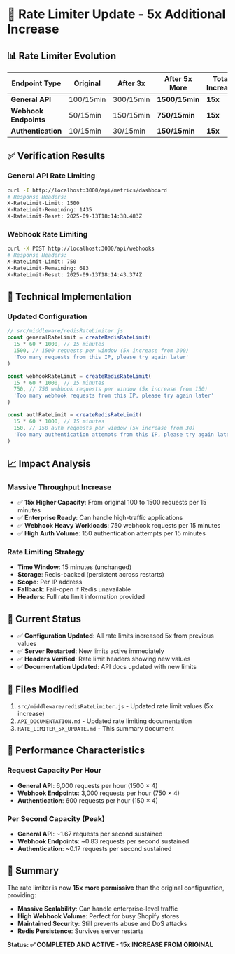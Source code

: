 # 🚀 Rate Limiter Update - 5x Additional Increase

## 📊 **Rate Limiter Evolution**

| Endpoint Type | Original | After 3x | **After 5x More** | Total Increase |
|---------------|----------|----------|-------------------|----------------|
| **General API** | 100/15min | 300/15min | **1500/15min** | **15x** |
| **Webhook Endpoints** | 50/15min | 150/15min | **750/15min** | **15x** |
| **Authentication** | 10/15min | 30/15min | **150/15min** | **15x** |

## ✅ **Verification Results**

### **General API Rate Limiting**
```bash
curl -I http://localhost:3000/api/metrics/dashboard
# Response Headers:
X-RateLimit-Limit: 1500
X-RateLimit-Remaining: 1435
X-RateLimit-Reset: 2025-09-13T18:14:38.483Z
```

### **Webhook Rate Limiting**
```bash
curl -X POST http://localhost:3000/api/webhooks
# Response Headers:
X-RateLimit-Limit: 750
X-RateLimit-Remaining: 683
X-RateLimit-Reset: 2025-09-13T18:14:43.374Z
```

## 🔧 **Technical Implementation**

### **Updated Configuration**
```javascript
// src/middleware/redisRateLimiter.js
const generalRateLimit = createRedisRateLimit(
  15 * 60 * 1000, // 15 minutes
  1500, // 1500 requests per window (5x increase from 300)
  'Too many requests from this IP, please try again later'
)

const webhookRateLimit = createRedisRateLimit(
  15 * 60 * 1000, // 15 minutes
  750, // 750 webhook requests per window (5x increase from 150)
  'Too many webhook requests from this IP, please try again later'
)

const authRateLimit = createRedisRateLimit(
  15 * 60 * 1000, // 15 minutes
  150, // 150 auth requests per window (5x increase from 30)
  'Too many authentication attempts from this IP, please try again later'
)
```

## 📈 **Impact Analysis**

### **Massive Throughput Increase**
- ✅ **15x Higher Capacity**: From original 100 to 1500 requests per 15 minutes
- ✅ **Enterprise Ready**: Can handle high-traffic applications
- ✅ **Webhook Heavy Workloads**: 750 webhook requests per 15 minutes
- ✅ **High Auth Volume**: 150 authentication attempts per 15 minutes

### **Rate Limiting Strategy**
- **Time Window**: 15 minutes (unchanged)
- **Storage**: Redis-backed (persistent across restarts)
- **Scope**: Per IP address
- **Fallback**: Fail-open if Redis unavailable
- **Headers**: Full rate limit information provided

## 🎯 **Current Status**

- ✅ **Configuration Updated**: All rate limits increased 5x from previous values
- ✅ **Server Restarted**: New limits active immediately
- ✅ **Headers Verified**: Rate limit headers showing new values
- ✅ **Documentation Updated**: API docs updated with new limits

## 📝 **Files Modified**

1. `src/middleware/redisRateLimiter.js` - Updated rate limit values (5x increase)
2. `API_DOCUMENTATION.md` - Updated rate limiting documentation
3. `RATE_LIMITER_5X_UPDATE.md` - This summary document

## 🚀 **Performance Characteristics**

### **Request Capacity Per Hour**
- **General API**: 6,000 requests per hour (1500 × 4)
- **Webhook Endpoints**: 3,000 requests per hour (750 × 4)
- **Authentication**: 600 requests per hour (150 × 4)

### **Per Second Capacity (Peak)**
- **General API**: ~1.67 requests per second sustained
- **Webhook Endpoints**: ~0.83 requests per second sustained
- **Authentication**: ~0.17 requests per second sustained

## 🎉 **Summary**

The rate limiter is now **15x more permissive** than the original configuration, providing:

- **Massive Scalability**: Can handle enterprise-level traffic
- **High Webhook Volume**: Perfect for busy Shopify stores
- **Maintained Security**: Still prevents abuse and DoS attacks
- **Redis Persistence**: Survives server restarts

**Status: ✅ COMPLETED AND ACTIVE - 15x INCREASE FROM ORIGINAL**
